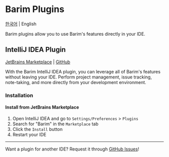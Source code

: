 # Barim Plugins

[한국어](PLUGINS_KO.md) | English

Barim plugins allow you to use Barim's features directly in your IDE.

## IntelliJ IDEA Plugin

[JetBrains Marketplace](https://plugins.jetbrains.com/plugin/27892) | [GitHub](https://github.com/sangcomz/barim-intellij-plugin)

With the Barim IntelliJ IDEA plugin, you can leverage all of Barim's features without leaving your IDE. Perform project management, issue tracking, note-taking, and more directly from your development environment.

### Installation

#### Install from JetBrains Marketplace

1. Open IntelliJ IDEA and go to `Settings/Preferences` > `Plugins`
2. Search for "Barim" in the `Marketplace` tab
3. Click the `Install` button
4. Restart your IDE

---

Want a plugin for another IDE? Request it through [GitHub Issues](https://github.com/sangcomz/barim-app/issues)!